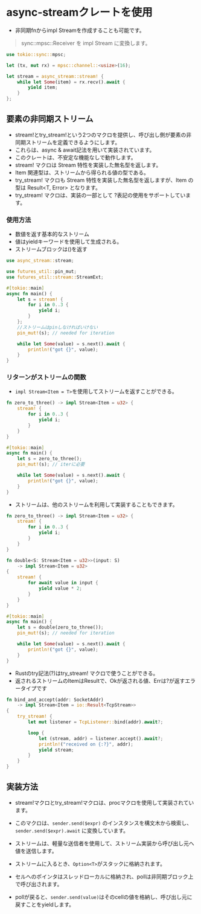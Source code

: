 # async-streamクレートを使用

- 非同期fnからimpl Streamを作成することも可能です。

>sync::mpsc::Receiver を impl Stream に変換します。

```rust
use tokio::sync::mpsc;

let (tx, mut rx) = mpsc::channel::<usize>(16);

let stream = async_stream::stream! {
    while let Some(item) = rx.recv().await {
        yield item;
    }
};
```

## 要素の非同期ストリーム

- stream!とtry_stream!という2つのマクロを提供し、呼び出し側が要素の非同期ストリームを定義できるようにします。
- これらは、async & await記法を用いて実装されています。
- このクレートは、不安定な機能なしで動作します。
- stream! マクロは Stream 特性を実装した無名型を返します。
- Item 関連型は、ストリームから得られる値の型である。
- try_stream! マクロも Stream 特性を実装した無名型を返しますが、Item の型は Result<T, Error> となります。
- try_stream! マクロは、実装の一部として ?表記の使用をサポートしています。

### 使用方法

- 数値を返す基本的なストリーム
- 値はyieldキーワードを使用して生成される。
- ストリームブロックは()を返す

```rust
use async_stream::stream;

use futures_util::pin_mut;
use futures_util::stream::StreamExt;

#[tokio::main]
async fn main() {
    let s = stream! {
        for i in 0..3 {
            yield i;
        }
    };
    //ストリームはpinしなければいけない
    pin_mut!(s); // needed for iteration

    while let Some(value) = s.next().await {
        println!("got {}", value);
    }
}
```

### リターンがストリームの関数

- `impl Stream<Item = T>`を使用してストリームを返すことができる。

```rust
fn zero_to_three() -> impl Stream<Item = u32> {
    stream! {
        for i in 0..3 {
            yield i;
        }
    }
}

#[tokio::main]
async fn main() {
    let s = zero_to_three();
    pin_mut!(s); // iterに必要

    while let Some(value) = s.next().await {
        println!("got {}", value);
    }
}
```

- ストリームは、他のストリームを利用して実装することもできます。

```rust
fn zero_to_three() -> impl Stream<Item = u32> {
    stream! {
        for i in 0..3 {
            yield i;
        }
    }
}

fn double<S: Stream<Item = u32>>(input: S)
    -> impl Stream<Item = u32>
{
    stream! {
        for await value in input {
            yield value * 2;
        }
    }
}

#[tokio::main]
async fn main() {
    let s = double(zero_to_three());
    pin_mut!(s); // needed for iteration

    while let Some(value) = s.next().await {
        println!("got {}", value);
    }
}
```

- Rustのtry記法(?)はtry_stream! マクロで使うことができる。
- 返されるストリームのItemはResultで、Okが返される値、Errは?が返すエラータイプです

```rust
fn bind_and_accept(addr: SocketAddr)
    -> impl Stream<Item = io::Result<TcpStream>>
{
    try_stream! {
        let mut listener = TcpListener::bind(addr).await?;

        loop {
            let (stream, addr) = listener.accept().await?;
            println!("received on {:?}", addr);
            yield stream;
        }
    }
}
```

## 実装方法

- stream!マクロとtry_stream!マクロは、procマクロを使用して実装されています。
- このマクロは、```sender.send($expr)``` のインスタンスを構文木から検索し、 ```sender.send($expr).await``` に変換しています。

- ストリームは、軽量な送信者を使用して、ストリーム実装から呼び出し元へ値を送信します。
- ストリームに入るとき、```Option<T>```がスタックに格納されます。
- セルへのポインタはスレッドローカルに格納され、pollは非同期ブロック上で呼び出されます。
- pollが戻ると、```sender.send(value)```はそのcellの値を格納し、呼び出し元に戻すことをyieldします。
